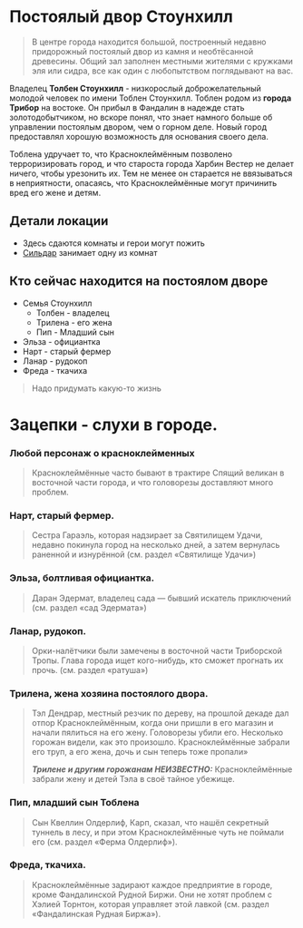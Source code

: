 # Постоялый двор Стоунхилл
> В центре города находится большой, построенный недавно придорожный постоялый двор из камня и необтёсанной древесины.
> Общий зал заполнен местными жителями с кружками эля или сидра, все как один с любопытством поглядывают на вас.

Владелец **Толбен Стоунхилл** - низкорослый доброжелательный молодой человек по имени Тоблен Стоунхилл.
Тоблен родом из **города Трибор** на востоке. 
Он прибыл в Фандалин в надежде стать золотодобытчиком, но вскоре понял,
что знает намного больше об управлении постоялым двором, чем о горном деле.
Новый город предоставлял хорошую возможность для основания своего дела.

Тоблена удручает то, что Красноклеймённым позволено терроризировать город, и что староста города Харбин Вестер
не делает ничего, чтобы урезонить их.
Тем не менее он старается не ввязываться в неприятности, опасаясь, что Красноклеймённые могут причинить вред его жене и детям.

## Детали локации
* Здесь сдаются комнаты и герои могут пожить
* [Сильдар](./Sildar.md) занимает одну из комнат

## Кто сейчас находится на постоялом дворе
* Семья Стоунхилл
  * Толбен - владелец
  * Трилена - его жена
  * Пип - Младший сын
* Эльза - официантка
* Нарт - старый фермер
* Ланар - рудокоп
* Фреда - ткачиха
> Надо придумать какую-то жизнь

# Зацепки - слухи в городе.
### Любой персонаж о красноклейменных
> Красноклеймённые часто бывают в трактире Спящий великан в восточной части города, и что головорезы доставляют много проблем.

### Нарт, старый фермер.
> Сестра Гараэль, которая надзирает за Святилищем Удачи, недавно покинула город на несколько дней, а затем вернулась раненной и изнурённой
(см. раздел «Святилище Удачи»)

### Эльза, болтливая официантка.
> Даран Эдермат, владелец сада — бывший искатель приключений
(см. раздел «сад Эдермата»)

### Ланар, рудокоп.
> Орки-налётчики были замечены в восточной части Триборской Тропы. Глава города ищет кого-нибудь, кто сможет прогнать их прочь.
(см. раздел «ратуша»)

### Трилена, жена хозяина постоялого двора.
> Тэл Дендрар, местный резчик по дереву, на прошлой декаде дал отпор Красноклеймённым, когда они пришли в его магазин и начали пялиться на его жену.
> Головорезы убили его. Несколько горожан видели, как это произошло.
> Красноклеймённые забрали его труп, а его жена, дочь и сын теперь тоже пропали» 
> 
> ***Трилене и другим горожанам НЕИЗВЕСТНО:*** Красноклеймённые забрали жену и детей Тэла в своё тайное убежище.

### Пип, младший сын Тоблена
> Сын Квеллин Олдерлиф, Карп, сказал, что нашёл секретный туннель в лесу, и при этом Красноклеймённые чуть не поймали его
(см. раздел «Ферма Олдерлиф»).

### Фреда, ткачиха.
> Красноклеймённые задирают каждое предприятие в городе, кроме Фандалинской Рудной Биржи.
> Они не хотят проблем с Хэлией Торнтон, которая управляет этой лавкой
(см. раздел «Фандалинская Рудная Биржа»).